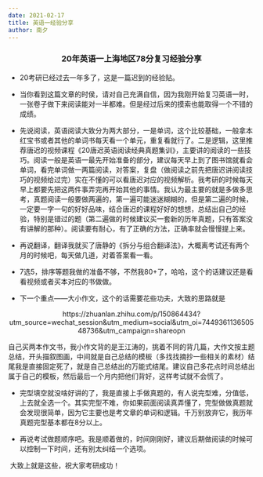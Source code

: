 ```yaml
---
date: 2021-02-17
title: 英语一经验分享
author: 南夕
---
```




###                    <center>20年英语一上海地区78分复习经验分享</center>

- 20考研已经过去一年多了，这是一篇迟到的经验贴。

- 当你看到这篇文章的时侯，请对自己充满自信，因为我刚开始复习英语一时，一张卷子做下来阅读能对一半都难。但是经过后来的摸索也能取得一个不错的成绩。

- 先说阅读，英语阅读大致分为两大部分，一是单词，这个比较基础，一般拿本红宝书或者其他的单词书每天看一个单元，重复看就行了。二是逻辑，这里推荐唐迟的视频课程《20唐迟英语阅读经典真题集训》，主要讲的阅读的一些技巧。阅读一般是英语一最先开始准备的部分，建议每天早上到了图书馆就看会单词，看完单词做一两篇阅读，对答案，复盘（做阅读之前先把唐迟讲阅读技巧的视频给过完）实在不懂的可以看唐迟对应的视频解析。我考研的时候每天早上都要先把这两件事弄完再开始其他的事情。我认为最主要的就是多做多思考，真题阅读一般要做两遍的，第一遍可能迷迷糊糊的，但是第二遍的时候，一定要一字一句的好好品味，结合唐迟的课程好好的想想，总结出自己的经验，特别是错过的题（第二遍做的时候建议买一套新的历年真题，只有答案没有讲解的那种）。阅读要有耐心，有了正确的方法，正确率就会慢慢提上来。

-  再说翻译，翻译我就买了唐静的《拆分与组合翻译法》，大概离考试还有两个月的时候吧，每天做几道，对着答案看一看。

-  7选5，排序等题我做的准备不够，不然我80+了，哈哈，这个的话建议还是看看视频或者买本对应的书做做。

- 下一个重点——大小作文，这个的话需要花些功夫，大致的思路就是

<center>https://zhuanlan.zhihu.com/p/150864434?utm_source=wechat_session&utm_medium=social&utm_oi=744936113650548736&utm_campaign=shareopn </center>

​     自己买两本作文书，我小作文背的是王江涛的，挑着不同的背几篇，大作文按主题总结，开头描叙图画，中间就是自己总结的模板（多找找摘抄一些相关的素材）结尾我是直接固定死了，就是自己总结出的万能式结尾。建议自己多花点时间总结出属于自己的模板，然后最后一个月内把他们背好，这样考试就不会慌了。

- 完型填空就没啥好讲的了，我是直接上手做真题的，有人说完型难，分值低，上去就全选一个。其实完型不难，你如果前面阅读真弄懂了，完型做做真题就会发现很简单，因为它主要也是考文章的单词和逻辑。千万别放弃它，我历年真题完型基本都在8分以上。

- 再说考试做题顺序吧。我是顺着做的，时间刚刚好，建议后期做阅读的时候可以控制一下时间，还有别太纠结一个选项。

​       大致上就是这些，祝大家考研成功！



  

  

  












